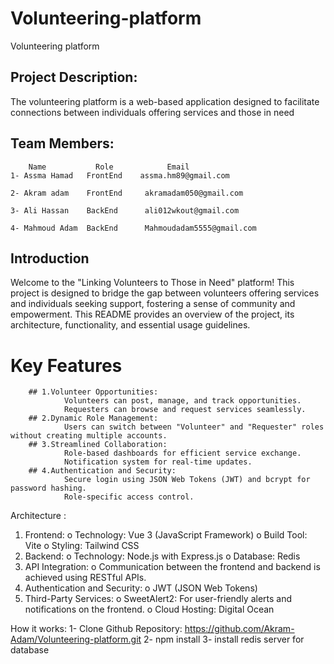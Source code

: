 # Volunteering-platform
Volunteering platform

## Project Description:
The volunteering platform is a web-based application designed to facilitate connections between individuals offering services and those in need

## Team Members:
        Name           Role            Email
    1- Assma Hamad   FrontEnd    assma.hm89@gmail.com

    2- Akram adam    FrontEnd     akramadam050@gmail.com

    3- Ali Hassan    BackEnd      ali012wkout@gmail.com

    4- Mahmoud Adam  BackEnd      Mahmoudadam5555@gmail.com

## Introduction
Welcome to the "Linking Volunteers to Those in Need" platform! This project is designed to bridge the gap between volunteers offering services and individuals seeking support, fostering a sense of community and empowerment. This README provides an overview of the project, its architecture, functionality, and essential usage guidelines.

# Key Features
        ## 1.Volunteer Opportunities:
                Volunteers can post, manage, and track opportunities.
                Requesters can browse and request services seamlessly.
        ## 2.Dynamic Role Management:
                Users can switch between "Volunteer" and "Requester" roles without creating multiple accounts.
        ## 3.Streamlined Collaboration:
                Role-based dashboards for efficient service exchange.
                Notification system for real-time updates.
        ## 4.Authentication and Security:
                Secure login using JSON Web Tokens (JWT) and bcrypt for password hashing.
                Role-specific access control.

Architecture :
1.	Frontend:
o	Technology: Vue 3 (JavaScript Framework)
o	Build Tool: Vite
o	Styling: Tailwind CSS
2.	Backend:
o	Technology: Node.js with Express.js
o	Database: Redis
3.	API Integration:
o	Communication between the frontend and backend is achieved using RESTful APIs.
4.	Authentication and Security:
o	JWT (JSON Web Tokens)
5.	Third-Party Services:
o	SweetAlert2: For user-friendly alerts and notifications on the frontend.
o	Cloud Hosting: Digital Ocean

How it works:
1- Clone Github Repository: https://github.com/Akram-Adam/Volunteering-platform.git
2- npm install
3- install redis server for database
